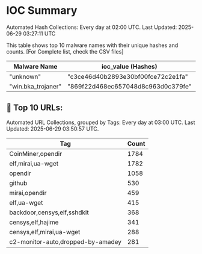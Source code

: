 # IOC Summary

Automated Hash Collections: Every day at 02:00 UTC. Last Updated: 2025-06-29 03:27:11 UTC

This table shows top 10 malware names with their unique hashes and counts. [For Complete list, check the CSV files]

| Malware Name | ioc_value (Hashes) | Count |
|--------------|--------------------|-------|
|  "unknown" |  "c3ce46d40b2893e30bf00fce72c2e1fa" | 1 |
|  "win.bka_trojaner" |  "869f22d468ec657048d8c963d0c379fe" | 1 |

<!-- url_summary_start -->
## 🔗 Top 10 URLs:

Automated URL Collections, grouped by Tags: Every day at 03:00 UTC. Last Updated: 2025-06-29 03:50:57 UTC.

| Tag | Count |
|-----|-------|
| CoinMiner,opendir | 1784 |
| elf,mirai,ua-wget | 1782 |
| opendir | 1058 |
| github | 530 |
| mirai,opendir | 459 |
| elf,ua-wget | 415 |
| backdoor,censys,elf,sshdkit | 368 |
| censys,elf,hajime | 341 |
| censys,elf,mirai,ua-wget | 288 |
| c2-monitor-auto,dropped-by-amadey | 281 |
<!-- url_summary_end -->
